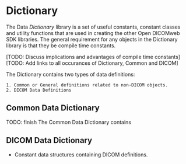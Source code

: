 # Dictionary

The Data *Dictionary* library is a set of useful constants, constant classes and utility 
functions that are used in creating the other Open DICOMweb SDK libraries. The general 
requirement for any objects in the Dictionary library is that they be compile time constants.

[TODO: Discuss implications and advantages of compile time constants]
[TODO: Add links to all occurances of Dictionary, Common and DICOM]

The Dictionary contains two types of data definitions:

    1. Common or General definitions related to non-DICOM objects.
    2. DICOM Data Definitions
    
## Common Data Dictionary

TODO: finish
The Common Data Dictionary contains 

## DICOM Data Dictionary
 
 - Constant data structures containing DICOM definitions.
